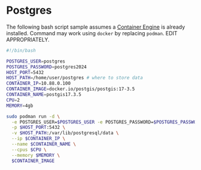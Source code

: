 # Postgres

The following bash script sample assumes a [Container Engine](../docs/setup/README.md) is already installed. Command may work using `docker` by replacing `podman`. EDIT APPROPRIATELY.

```sh
#!/bin/bash

POSTGRES_USER=postgres
POSTGRES_PASSWORD=postgres2024
HOST_PORT=5432
HOST_PATH=/home/user/postgres # where to store data
CONTAINER_IP=10.88.0.100
CONTAINER_IMAGE=docker.io/postgis/postgis:17-3.5
CONTAINER_NAME=postgis17.3.5
CPU=2
MEMORY=4gb

sudo podman run -d \
  -e POSTGRES_USER=$POSTGRES_USER -e POSTGRES_PASSWORD=$POSTGRES_PASSWORD \
  -p $HOST_PORT:5432 \
  -v $HOST_PATH:/var/lib/postgresql/data \
  --ip $CONTAINER_IP \
  --name $CONTAINER_NAME \
  --cpus $CPU \
  --memory $MEMORY \
  $CONTAINER_IMAGE
```